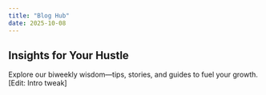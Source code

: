 ```yaml
---
title: "Blog Hub"
date: 2025-10-08
---
```

<section class="page-section">
  <h1>Insights for Your Hustle</h1>
  <p>Explore our biweekly wisdom—tips, stories, and guides to fuel your growth. [Edit: Intro tweak]</p>

  <div id="blog-list"></div>
  <div id="featured-blog"></div>
</section>
